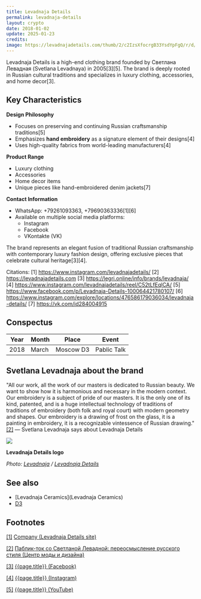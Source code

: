 ```yaml
---
title: Levadnaja Details
permalink: levadnaja-details
layout: crypto
date: 2018-01-02
update: 2025-01-23
credits:
image: https://levadnajadetails.com/thumb/2/c2IzsXfocrgB33YsdYpFgQ/r/d/400a0190aw.jpg
---
```


Levadnaja Details is a high-end clothing brand founded by Светлана Левадная (Svetlana Levadnaya) in 2005[3][5]. The brand is deeply rooted in Russian cultural traditions and specializes in luxury clothing, accessories, and home decor[3].

## Key Characteristics

**Design Philosophy**
- Focuses on preserving and continuing Russian craftsmanship traditions[5]
- Emphasizes **hand embroidery** as a signature element of their designs[4]
- Uses high-quality fabrics from world-leading manufacturers[4]

**Product Range**
- Luxury clothing
- Accessories
- Home decor items
- Unique pieces like hand-embroidered denim jackets[7]

**Contact Information**
- WhatsApp: +79261093363, +79690363336[1][6]
- Available on multiple social media platforms:
  - Instagram
  - Facebook
  - VKontakte (VK)

The brand represents an elegant fusion of traditional Russian craftsmanship with contemporary luxury fashion design, offering exclusive pieces that celebrate cultural heritage[3][4].

Citations:
[1] https://www.instagram.com/levadnajadetails/
[2] https://levadnajadetails.com
[3] https://legri.online/info/brands/levadnaja/
[4] https://www.instagram.com/levadnajadetails/reel/C52tLfEqlCA/
[5] https://www.facebook.com/p/Levadnaja-Details-100064421780107/
[6] https://www.instagram.com/explore/locations/476586179036034/levadnaja-details/
[7] https://vk.com/id284004915

## Conspectus

|Year|Month|Place|Event|
|-|-|-|-|
|2018|March|Moscow D3|Pablic Talk|


## Svetlana Levadnaja about the brand

"All our work, all the work of our masters is dedicated to Russian beauty. We want to show how it is harmonious and necessary in the modern context. Our embroidery is a subject of pride of our masters. It is the only one of its kind, patented, and is a huge intellectual technology of traditions of traditions of embroidery (both folk and royal court) with modern geometry and shapes. Our embroidery is a drawing of frost on the glass, it is a painting in embroidery, it is a recognizable vintessence of Russian drawing." <span id="a2">[\[2\]](#f2)</span> — Svetlana Levadnaja says about Levadnaja Details

![](http://en.levadnajadetails.com/d/1771324/d/logo_0.png)

**Levadnaja Details logo**

*Photo: [Levadnaja](index) / [Levadnaja Details](index)*

## See also

+ [Levadnaja Ceramics](Levadnaja Ceramics)
+ [D3](D3)

## Footnotes

[[1]](#a1) <span id="f1"></span> [Company (Levadnaja Details site)](http://en.levadnajadetails.com/)

[[2]](#a2) <span id="f2"></span> [Паблик-ток со Светланой Левадной: переосмысление русского стиля (Центр моды и дизайна)](http://www.d3centre.ru/)

[[3]](#a3) <span id="f3"></span> [{{page.title}} (Facebook)](https://www.facebook.com/Levadnaja-Details-476586179036034/)

[[4]](#a4) <span id="f4"></span> [{{page.title}} (Instagram)](https://www.instagram.com/levadnajadetails/?hl=ru)

[[5]](#a5) <span id="f5"></span> [{{page.title}} (YouTube)](https://www.youtube.com/channel/UCko1ZlAIcKPUiHcugwB90ew/featured)
